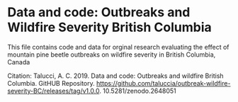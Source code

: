 # Data and code: Outbreaks and Wildfire Severity British Columbia 
This file contains code and data for orginal research evaluating the effect of mountain pine beetle outbreaks on wildfire severity in British Columbia, Canada


Citation: Talucci, A. C. 2019. Data and code: Outbreaks and wildfire British Columbia. GitHUB Repository. https://github.com/taluccia/outbreak-wildfire-severity-BC/releases/tag/v1.0.0. 10.5281/zenodo.2648051
